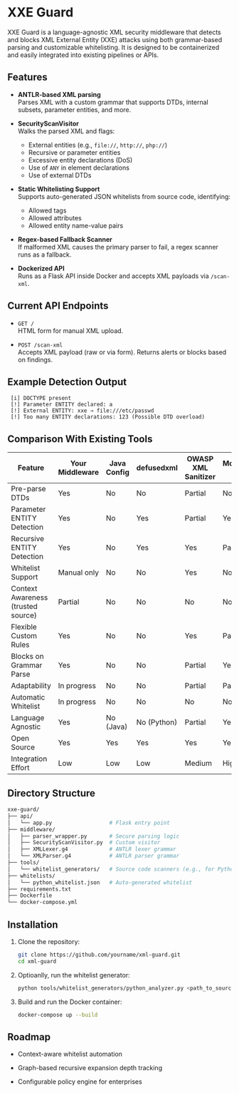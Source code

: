 
# XXE Guard

XXE Guard is a language-agnostic XML security middleware that detects and blocks XML External Entity (XXE) attacks using both grammar-based parsing and customizable whitelisting. It is designed to be containerized and easily integrated into existing pipelines or APIs.

## Features

- **ANTLR-based XML parsing**  
  Parses XML with a custom grammar that supports DTDs, internal subsets, parameter entities, and more.

- **SecurityScanVisitor**  
  Walks the parsed XML and flags:
  - External entities (e.g., `file://`, `http://`, `php://`)
  - Recursive or parameter entities
  - Excessive entity declarations (DoS)
  - Use of `ANY` in element declarations
  - Use of external DTDs

- **Static Whitelisting Support**  
  Supports auto-generated JSON whitelists from source code, identifying:
  - Allowed tags
  - Allowed attributes
  - Allowed entity name-value pairs

- **Regex-based Fallback Scanner**  
  If malformed XML causes the primary parser to fail, a regex scanner runs as a fallback.

- **Dockerized API**  
  Runs as a Flask API inside Docker and accepts XML payloads via `/scan-xml`.

## Current API Endpoints

- `GET /`  
  HTML form for manual XML upload.

- `POST /scan-xml`  
  Accepts XML payload (raw or via form). Returns alerts or blocks based on findings.

## Example Detection Output

   ```less
    [i] DOCTYPE present  
    [!] Parameter ENTITY declared: a  
    [!] External ENTITY: xxe → file:///etc/passwd  
    [!] Too many ENTITY declarations: 123 (Possible DTD overload)  

   ```

## Comparison With Existing Tools

| Feature                              | Your Middleware | Java Config | defusedxml | OWASP XML Sanitizer | ModSecurity WAF | Go (encoding/xml) |
|-------------------------------------|------------------|-------------|-------------|----------------------|------------------|--------------------|
| Pre-parse DTDs                      | Yes              | No          | No          | Partial              | No               | No (blocks entirely) |
| Parameter ENTITY Detection          | Yes              | No          | Yes         | Partial              | Yes              | No (blocks entirely) |
| Recursive ENTITY Detection          | Yes              | No          | Yes         | Yes                  | Partial          | No (blocks entirely) |
| Whitelist Support                   | Manual only      | No          | No          | Yes                  | No               | No                 |
| Context Awareness (trusted source)  | Partial          | No          | No          | No                   | No               | No                 |
| Flexible Custom Rules               | Yes              | No          | No          | Yes                  | Partial          | No                 |
| Blocks on Grammar Parse             | Yes              | No          | No          | Partial              | Yes              | Yes                |
| Adaptability                        | In progress      | No          | No          | Partial              | Partial          | No                 |
| Automatic Whitelist                 | In progress      | No          | No          | No                   | No               | No                 |
| Language Agnostic                   | Yes              | No (Java)   | No (Python) | Partial              | Yes              | Yes (Go)           |
| Open Source                         | Yes              | Yes         | Yes         | Yes                  | Yes              | Yes                |
| Integration Effort                  | Low              | Low         | Low         | Medium               | High             | Low                |

## Directory Structure
```bash
xxe-guard/
├── api/
│   └── app.py                  # Flask entry point
├── middleware/
│   ├── parser_wrapper.py       # Secure parsing logic
│   ├── SecurityScanVisitor.py  # Custom visitor
│   ├── XMLLexer.g4             # ANTLR lexer grammar
│   └── XMLParser.g4            # ANTLR parser grammar
├── tools/
│   └── whitelist_generators/   # Source code scanners (e.g., for Python)
├── whitelists/
│   └── python_whitelist.json   # Auto-generated whitelist
├── requirements.txt
├── Dockerfile
└── docker-compose.yml
```

## Installation

1. Clone the repository:
   ```bash
   git clone https://github.com/yourname/xml-guard.git
   cd xml-guard

    ```
2. Optioanlly, run the whitelist generator:
    ```bash
    python tools/whitelist_generators/python_analyzer.py <path_to_source_code>
    ```

3. Build and run the Docker container:
    ```bash
    docker-compose up --build
    ```

## Roadmap

- Context-aware whitelist automation

- Graph-based recursive expansion depth tracking

- Configurable policy engine for enterprises

